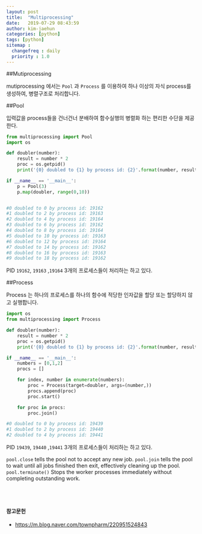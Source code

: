 ```yaml
---
layout: post
title:  "Multiprocessing"
date:   2019-07-29 08:43:59
author: kim-jaehun
categories: [python]
tags: [python]
sitemap :
  changefreq : daily
  priority : 1.0
---
```


##Mutiprocessing

mutiprocessing 에서는 `Pool` 과 `Process` 를 이용하여 하나 이상의 자식 process를 생성하여, 병렬구조로 처리합니다.

##Pool

입력값을 process들을 건너건너 분배하여 함수실행의 병렬화 하는 편리한 수단을 제공한다.


```python
from multiprocessing import Pool
import os

def doubler(number):
    result = number * 2
    proc = os.getpid()
    print('{0} doubled to {1} by process id: {2}'.format(number, result, proc))

if __name__ == '__main__':
    p = Pool(3)
    p.map(doubler, range(0,10))


#0 doubled to 0 by process id: 19162
#1 doubled to 2 by process id: 19163
#2 doubled to 4 by process id: 19164
#3 doubled to 6 by process id: 19162
#4 doubled to 8 by process id: 19164
#5 doubled to 10 by process id: 19163
#6 doubled to 12 by process id: 19164
#7 doubled to 14 by process id: 19162
#8 doubled to 16 by process id: 19163
#9 doubled to 18 by process id: 19162
```

PID `19162`, `19163` ,`19164` 3개의 프로세스들이 처리하는 하고 있다.

##Process

Process 는 하나의 프로세스를 하나의 함수에 적당한 인자값을 할당 또는 할당하지 않고 실행합니다.

```python
import os
from multiprocessing import Process

def doubler(number):
    result = number * 2
    proc = os.getpid()
    print('{0} doubled to {1} by process id: {2}'.format(number, result, proc))

if __name__ == '__main__':
	numbers = [0,1,2]
	procs = []

	for index, number in enumerate(numbers):
		proc = Process(target=doubler, args=(number,))
		procs.append(proc)
		proc.start()

	for proc in procs:
		proc.join()

#0 doubled to 0 by process id: 19439
#1 doubled to 2 by process id: 19440
#2 doubled to 4 by process id: 19441

```
PID `19439`, `19440` ,`19441` 3개의 프로세스들이 처리하는 하고 있다.

`pool.close` tells the pool not to accept any new job.
`pool.join` tells the pool to wait until all jobs finished then exit, effectively cleaning up the pool.
`pool.terminate()` Stops the worker processes immediately without completing outstanding work.


<br><br>
#### 참고문헌
* https://m.blog.naver.com/townpharm/220951524843
